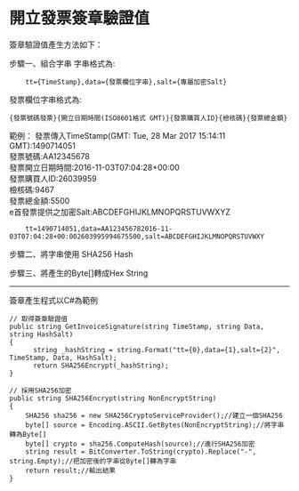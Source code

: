 # 開立發票簽章驗證值

簽章驗證值產生方法如下：

步驟一、組合字串
字串格式為:
```
    tt={TimeStamp},data={發票欄位字串},salt={專屬加密Salt}
```
發票欄位字串格式為:
```
{發票號碼發票}{開立日期時間(ISO8601格式 GMT)}{發票購買人ID}{檢核碼}{發票總金額}
```

範例：
發票傳入TimeStamp(GMT: Tue, 28 Mar 2017 15:14:11 GMT):1490714051<br/>
發票號碼:AA12345678<br/>
發票開立日期時間:2016-11-03T07:04:28+00:00<br/>
發票購買人ID:26039959<br/>
檢核碼:9467<br/>
發票總金額:5500<br/>
e首發票提供之加密Salt:ABCDEFGHIJKLMNOPQRSTUVWXYZ

```
    tt=1490714051,data=AA123456782016-11-03T07:04:28+00:002603995994675500,salt=ABCDEFGHIJKLMNOPQRSTUVWXY
```

步驟二、將字串使用 SHA256 Hash

步驟三、將產生的Byte[]轉成Hex String

---

簽章產生程式以C#為範例
```cshap
// 取得簽章驗證值
public string GetInvoiceSignature(string TimeStamp, string Data, string HashSalt)
{
      string _hashString = string.Format("tt={0},data={1},salt={2}", TimeStamp, Data, HashSalt);
      return SHA256Encrypt(_hashString);
}

// 採用SHA256加密
public string SHA256Encrypt(string NonEncryptString)
{
    SHA256 sha256 = new SHA256CryptoServiceProvider();//建立一個SHA256
    byte[] source = Encoding.ASCII.GetBytes(NonEncryptString);//將字串轉為Byte[]
    byte[] crypto = sha256.ComputeHash(source);//進行SHA256加密
    string result = BitConverter.ToString(crypto).Replace("-", string.Empty);//把加密後的字串從Byte[]轉為字串
    return result;//輸出結果
}
```

